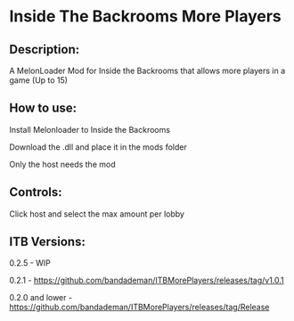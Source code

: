# Inside The Backrooms More Players
## Description:
A MelonLoader Mod for Inside the Backrooms that allows more players in a game (Up to 15)

## How to use:
  Install Melonloader to Inside the Backrooms
  
  Download the .dll and place it in the mods folder 
  
  Only the host needs the mod

## Controls:
  Click host and select the max amount per lobby
  
## ITB Versions:
  0.2.5 - WIP
  
  0.2.1 - https://github.com/bandademan/ITBMorePlayers/releases/tag/v1.0.1
  
  0.2.0 and lower - https://github.com/bandademan/ITBMorePlayers/releases/tag/Release
